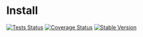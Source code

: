 Install
===========

[![Tests Status](https://github.com/NetCommons3/Install/actions/workflows/tests.yml/badge.svg?branch=master)](https://github.com/NetCommons3/Install/actions/workflows/tests.yml)
[![Coverage Status](https://coveralls.io/repos/NetCommons3/Install/badge.svg?branch=master)](https://coveralls.io/r/NetCommons3/Install?branch=master)
[![Stable Version](https://img.shields.io/packagist/v/netcommons/install.svg?label=stable)](https://packagist.org/packages/netcommons/install)
